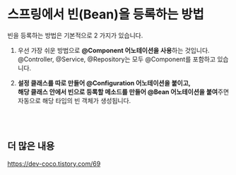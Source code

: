 # 스프링에서 빈(Bean)을 등록하는 방법
빈을 등록하는 방법은 기본적으로 2 가지가 있습니다.  

1. 우선 가장 쉬운 방법으로 **@Component 어노테이션을 사용**하는 것입니다.  
@Controller, @Service, @Repository는 모두 @Component를 포함하고 있습니다.  

2. **설정 클래스를 따로 만들어 @Configuration 어노테이션을 붙이고,  
해당 클래스 안에서 빈으로 등록할 메소드를 만들어 @Bean 어노테이션을 붙여**주면 자동으로 해당 타입의 빈 객체가 생성됩니다.  

<br>
<br>

## 더 많은 내용
https://dev-coco.tistory.com/69
